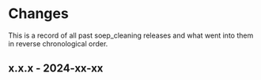 # Changes

This is a record of all past soep_cleaning releases and what went into
them in reverse chronological order.

## x.x.x - 2024-xx-xx
